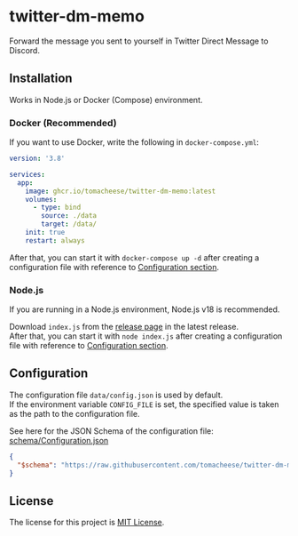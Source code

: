 # twitter-dm-memo

Forward the message you sent to yourself in Twitter Direct Message to Discord.

## Installation

Works in Node.js or Docker (Compose) environment.

### Docker (Recommended)

If you want to use Docker, write the following in `docker-compose.yml`:

```yaml
version: '3.8'

services:
  app:
    image: ghcr.io/tomacheese/twitter-dm-memo:latest
    volumes:
      - type: bind
        source: ./data
        target: /data/
    init: true
    restart: always
```

After that, you can start it with `docker-compose up -d` after creating a configuration file with reference to [Configuration section](#configuration).

### Node.js

If you are running in a Node.js environment, Node.js v18 is recommended.

Download `index.js` from the [release page](https://github.com/tomacheese/twitter-dm-memo/releases) in the latest release.  
After that, you can start it with `node index.js` after creating a configuration file with reference to [Configuration section](#configuration).

## Configuration

The configuration file `data/config.json` is used by default.  
If the environment variable `CONFIG_FILE` is set, the specified value is taken as the path to the configuration file.

See here for the JSON Schema of the configuration file: [schema/Configuration.json](schema/Configuration.json)

```json
{
  "$schema": "https://raw.githubusercontent.com/tomacheese/twitter-dm-memo/master/schema/Configuration.json"
}
```

## License

The license for this project is [MIT License](LICENSE).
